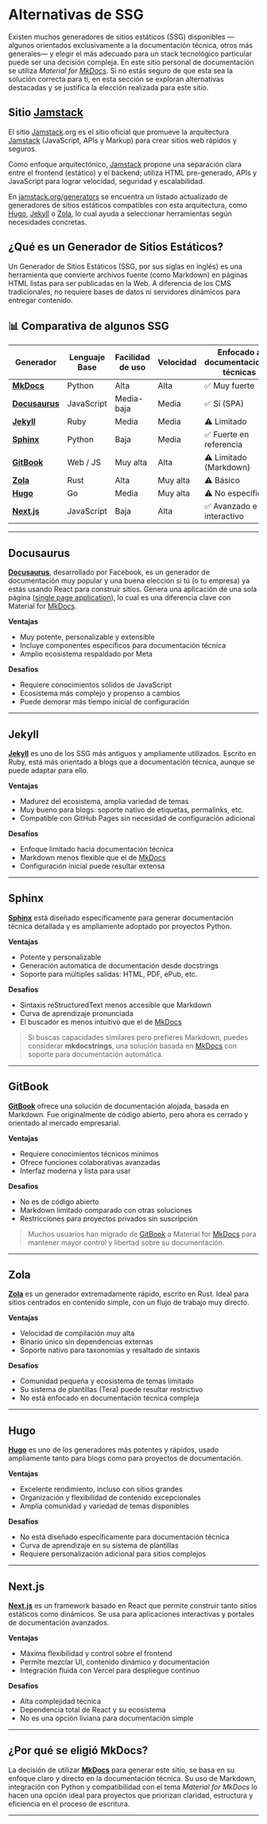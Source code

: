 # Alternativas de SSG

Existen muchos generadores de sitios estáticos (SSG) disponibles —algunos orientados exclusivamente a la documentación técnica, otros más generales— y elegir el más adecuado para un stack tecnológico particular puede ser una decisión compleja. En este sitio personal de documentación se utiliza _Material for [MkDocs]_. Si no estás seguro de que esta sea la solución correcta para ti, en esta sección se exploran alternativas destacadas y se justifica la elección realizada para este sitio.

## Sitio [Jamstack]

El sitio [Jamstack].org es el sitio oficial que promueve la arquitectura [Jamstack] (JavaScript, APIs y Markup) para crear sitios web rápidos y seguros.

Como enfoque arquitectónico, [Jamstack] propone una separación clara entre el frontend (estático) y el backend; utiliza HTML pre-generado, APIs y JavaScript para lograr velocidad, seguridad y escalabilidad.

En [jamstack.org/generators] se encuentra un listado actualizado de generadores de sitios estáticos compatibles con esta arquitectura, como [Hugo], [Jekyll] o [Zola], lo cual ayuda a seleccionar herramientas según necesidades concretas.

## ¿Qué es un Generador de Sitios Estáticos?

Un Generador de Sitios Estáticos (SSG, por sus siglas en inglés) es una herramienta que convierte archivos fuente (como Markdown) en páginas HTML listas para ser publicadas en la Web. A diferencia de los CMS tradicionales, no requiere bases de datos ni servidores dinámicos para entregar contenido.

## 📊 Comparativa de algunos SSG

| Generador       | Lenguaje Base | Facilidad de uso | Velocidad | Enfocado a documentaciones técnicas | Requiere JS/React | Código Abierto |
|------------------|----------------|------------------|-----------|---------------------------|--------------------|----------------|
| **[MkDocs]**      | Python          | Alta             | Alta      | ✅ Muy fuerte             | ❌ No              | ✅ Sí          |
| **[Docusaurus]**  | JavaScript      | Media-baja       | Media     | ✅ Sí (SPA)               | ✅ Sí              | ✅ Sí          |
| **[Jekyll]**      | Ruby            | Media            | Media     | ⚠️ Limitado               | ❌ No              | ✅ Sí          |
| **[Sphinx]**      | Python          | Baja             | Media     | ✅ Fuerte en referencia    | ❌ No              | ✅ Sí          |
| **[GitBook]**     | Web / JS        | Muy alta         | Alta      | ⚠️ Limitado (Markdown)    | ❌ No              | ❌ No (cerrado)|
| **[Zola]**        | Rust            | Alta             | Muy alta  | ⚠️ Básico                 | ❌ No              | ✅ Sí          |
| **[Hugo]**        | Go              | Media            | Muy alta  | ⚠️ No específico          | ❌ No              | ✅ Sí          |
| **[Next.js]**     | JavaScript      | Baja             | Alta      | ✅ Avanzado e interactivo | ✅ Sí              | ✅ Sí          |

---

## Docusaurus

**[Docusaurus]**, desarrollado por Facebook, es un generador de documentación muy popular y una buena elección si tú (o tu empresa) ya estás usando React para construir sitios. Genera una aplicación de una sola página ([single page application]), lo cual es una diferencia clave con Material for [MkDocs].

**Ventajas**
- Muy potente, personalizable y extensible  
- Incluye componentes específicos para documentación técnica  
- Amplio ecosistema respaldado por Meta

**Desafíos**
- Requiere conocimientos sólidos de JavaScript  
- Ecosistema más complejo y propenso a cambios  
- Puede demorar más tiempo inicial de configuración

---

## Jekyll

**[Jekyll]** es uno de los SSG más antiguos y ampliamente utilizados. Escrito en Ruby, está más orientado a blogs que a documentación técnica, aunque se puede adaptar para ello.

**Ventajas**
- Madurez del ecosistema, amplia variedad de temas  
- Muy bueno para blogs: soporte nativo de etiquetas, permalinks, etc.  
- Compatible con GitHub Pages sin necesidad de configuración adicional

**Desafíos**
- Enfoque limitado hacia documentación técnica  
- Markdown menos flexible que el de [MkDocs]  
- Configuración inicial puede resultar extensa

---

## Sphinx

**[Sphinx]** está diseñado específicamente para generar documentación técnica detallada y es ampliamente adoptado por proyectos Python.

**Ventajas**
- Potente y personalizable  
- Generación automática de documentación desde docstrings  
- Soporte para múltiples salidas: HTML, PDF, ePub, etc.

**Desafíos**
- Sintaxis reStructuredText menos accesible que Markdown  
- Curva de aprendizaje pronunciada  
- El buscador es menos intuitivo que el de [MkDocs]

> Si buscas capacidades similares pero prefieres Markdown, puedes considerar **mkdocstrings**, una solución basada en [MkDocs] con soporte para documentación automática.

---

## GitBook

**[GitBook]** ofrece una solución de documentación alojada, basada en Markdown. Fue originalmente de código abierto, pero ahora es cerrado y orientado al mercado empresarial.

**Ventajas**
- Requiere conocimientos técnicos mínimos  
- Ofrece funciones colaborativas avanzadas  
- Interfaz moderna y lista para usar

**Desafíos**
- No es de código abierto  
- Markdown limitado comparado con otras soluciones  
- Restricciones para proyectos privados sin suscripción

> Muchos usuarios han migrado de [GitBook] a Material for [MkDocs] para mantener mayor control y libertad sobre su documentación.

---

## Zola

**[Zola]** es un generador extremadamente rápido, escrito en Rust. Ideal para sitios centrados en contenido simple, con un flujo de trabajo muy directo.

**Ventajas**
- Velocidad de compilación muy alta  
- Binario único sin dependencias externas  
- Soporte nativo para taxonomías y resaltado de sintaxis

**Desafíos**
- Comunidad pequeña y ecosistema de temas limitado  
- Su sistema de plantillas (Tera) puede resultar restrictivo  
- No está enfocado en documentación técnica compleja

---

## Hugo

**[Hugo]** es uno de los generadores más potentes y rápidos, usado ampliamente tanto para blogs como para proyectos de documentación.

**Ventajas**
- Excelente rendimiento, incluso con sitios grandes  
- Organización y flexibilidad de contenido excepcionales  
- Amplia comunidad y variedad de temas disponibles

**Desafíos**
- No está diseñado específicamente para documentación técnica  
- Curva de aprendizaje en su sistema de plantillas  
- Requiere personalización adicional para sitios complejos

---

## Next.js

**[Next.js]** es un framework basado en React que permite construir tanto sitios estáticos como dinámicos. Se usa para aplicaciones interactivas y portales de documentación avanzados.

**Ventajas**
- Máxima flexibilidad y control sobre el frontend  
- Permite mezclar UI, contenido dinámico y documentación  
- Integración fluida con Vercel para despliegue continuo

**Desafíos**
- Alta complejidad técnica  
- Dependencia total de React y su ecosistema  
- No es una opción liviana para documentación simple

---

## ¿Por qué se eligió MkDocs?

La decisión de utilizar **[MkDocs]** para generar este sitio, se basa en su enfoque claro y directo en la documentación técnica. Su uso de Markdown, integración con Python y compatibilidad con el tema _Material for MkDocs_ lo hacen una opción ideal para proyectos que priorizan claridad, estructura y eficiencia en el proceso de escritura.

---

[Jamstack]: https://jamstack.org/
[jamstack.org/generators]: https://jamstack.org/generators/
[MkDocs]: https://www.mkdocs.org/
[Docusaurus]: https://docusaurus.io/
[React]: https://reactjs.org/
[single page application]: https://en.wikipedia.org/wiki/Single-page_application
[GitBook]: https://www.gitbook.com/
[Jekyll]: https://jekyllrb.com/
[Sphinx]: https://www.sphinx-doc.org/en/master/
[Zola]: https://www.getzola.org/
[Hugo]: https://gohugo.io/
[Next.js]: https://nextjs.org/
